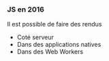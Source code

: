 <!-- .slide: data-background="url(images/slides/worker-rendering/hipster.png) #fff no-repeat center" data-background-size="contain"-->

### JS en 2016

Il est possible de faire des rendus
 - Coté serveur
 - Dans des applications natives
 - Dans des Web Workers 
